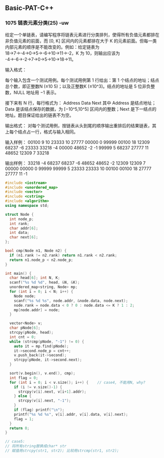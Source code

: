 ## Basic-PAT-C++

### 1075 链表元素分类(25) -uw

给定一个单链表，请编写程序将链表元素进行分类排列，使得所有负值元素都排在非负值元素的前面，而 [0, K] 区间内的元素都排在大于 K 的元素前面。但每一类内部元素的顺序是不能改变的。例如：给定链表为 18→7→-4→0→5→-6→10→11→-2，K 为 10，则输出应该为 -4→-6→-2→7→0→5→10→18→11。

输入格式：

每个输入包含一个测试用例。每个测试用例第 1 行给出：第 1 个结点的地址；结点总个数，即正整数N (≤10
​5)；以及正整数K (≤10^3)。结点的地址是 5 位非负整数，NULL 地址用 −1 表示。

接下来有 N 行，每行格式为：
Address Data Next
其中 Address 是结点地址；Data 是该结点保存的数据，为 [−10^5,10^5] 区间内的整数；Next 是下一结点的地址。题目保证给出的链表不为空。

输出格式：
对每个测试用例，按链表从头到尾的顺序输出重排后的结果链表，其上每个结点占一行，格式与输入相同。

输入样例：
00100 9 10
23333 10 27777
00000 0 99999
00100 18 12309
68237 -6 23333
33218 -4 00000
48652 -2 -1
99999 5 68237
27777 11 48652
12309 7 33218

输出样例：
33218 -4 68237
68237 -6 48652
48652 -2 12309
12309 7 00000
00000 0 99999
99999 5 23333
23333 10 00100
00100 18 27777
27777 11 -1

```cpp
#include <iostream>
#include <unordered_map>
#include <vector>
#include <cstring>
#include <algorithm>
using namespace std;

struct Node {
  int node_p;
  int rank;
  char addr[6];
  int data;
  char next[6];
};

bool cmp(Node n1, Node n2) {
  if (n1.rank != n2.rank) return n1.rank < n2.rank;
  return n1.node_p < n2.node_p;
}

int main() {
  char head[6]; int N, K;
  scanf("%s %d %d", head, &N, &K);
  unordered_map<string, Node> mp;
  for (int i = 0; i < N; i++) {
    Node node;
    scanf("%s %d %s", node.addr, &node.data, node.next);
    node.rank = node.data < 0 ? 0 : node.data <= K ? 1 : 2;
    mp[node.addr] = node;
  }

  vector<Node> v;
  char pNode[6];
  strcpy(pNode, head);
  int cnt = 0;
  while (strcmp(pNode, "-1") != 0) {
    auto it = mp.find(pNode);
    it->second.node_p = cnt++;
    v.push_back(it->second);
    strcpy(pNode, it->second.next);
  }

  sort(v.begin(), v.end(), cmp);
  int flag = 0;
  for (int i = 0; i < v.size(); i++) {    // case4, 不能用N, why?
    if (i != v.size()-1) {
      strcpy(v[i].next, v[i+1].addr);
    } else {
      strcpy(v[i].next, "-1");
    }
    if (flag) printf("\n");
    printf("%s %d %s", v[i].addr, v[i].data, v[i].next);
    flag = 1;
  }
  return 0;
}

// case5:
// 将所有string替换成char* str
// 赋值用strcpy(str1, str2); 比较用strcmp(str1, str2);
```
